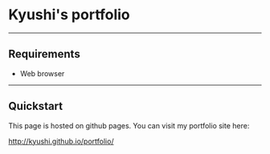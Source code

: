 # Kyushi's portfolio #
---
## Requirements ##

* Web browser

---
## Quickstart ##

This page is hosted on github pages. You can visit my portfolio site here:

<a href="http://kyushi.github.io/portfolio/">http://kyushi.github.io/portfolio/</a>
